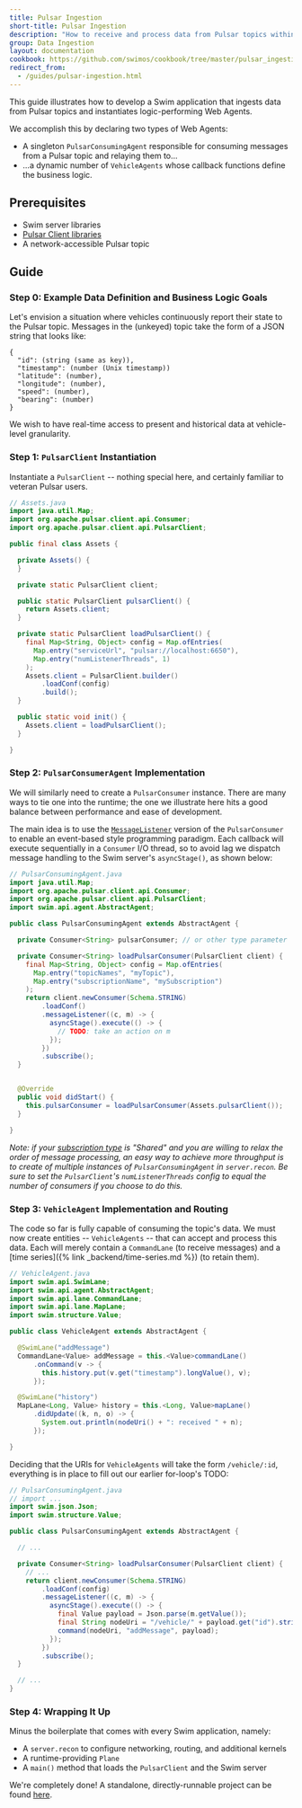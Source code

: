 ```yaml
---
title: Pulsar Ingestion
short-title: Pulsar Ingestion
description: "How to receive and process data from Pulsar topics within Web Agents"
group: Data Ingestion
layout: documentation
cookbook: https://github.com/swimos/cookbook/tree/master/pulsar_ingestion
redirect_from:
  - /guides/pulsar-ingestion.html
---
```


This guide illustrates how to develop a Swim application that ingests data from Pulsar topics and instantiates logic-performing Web Agents.

We accomplish this by declaring two types of Web Agents:

- A singleton `PulsarConsumingAgent` responsible for consuming messages from a Pulsar topic and relaying them to...
- ...a dynamic number of `VehicleAgents` whose callback functions define the business logic.

## Prerequisites

- Swim server libraries
- [Pulsar Client libraries](https://mvnrepository.com/artifact/org.apache.pulsar/pulsar-client)
- A network-accessible Pulsar topic

## Guide

### Step 0: Example Data Definition and Business Logic Goals

Let's envision a situation where vehicles continuously report their state to the Pulsar topic.
Messages in the (unkeyed) topic take the form of a JSON string that looks like:

```
{
  "id": (string (same as key)),
  "timestamp": (number (Unix timestamp))
  "latitude": (number),
  "longitude": (number),
  "speed": (number),
  "bearing": (number)
}
```

We wish to have real-time access to present and historical data at vehicle-level granularity.

### Step 1: `PulsarClient` Instantiation

Instantiate a `PulsarClient` -- nothing special here, and certainly familiar to veteran Pulsar users.

```java
// Assets.java
import java.util.Map;
import org.apache.pulsar.client.api.Consumer;
import org.apache.pulsar.client.api.PulsarClient;

public final class Assets {

  private Assets() {
  }

  private static PulsarClient client;

  public static PulsarClient pulsarClient() {
    return Assets.client;
  }

  private static PulsarClient loadPulsarClient() {
    final Map<String, Object> config = Map.ofEntries(
      Map.entry("serviceUrl", "pulsar://localhost:6650"),
      Map.entry("numListenerThreads", 1)
    );
    Assets.client = PulsarClient.builder()
        .loadConf(config)
        .build();
  }

  public static void init() {
    Assets.client = loadPulsarClient();
  }

}
```

### Step 2: `PulsarConsumerAgent` Implementation

We will similarly need to create a `PulsarConsumer` instance.
There are many ways to tie one into the runtime; the one we illustrate here hits a good balance between performance and ease of development.

The main idea is to use the [`MessageListener`](https://pulsar.apache.org/docs/3.1.x/client-libraries-consumers/#create-a-consumer-with-a-message-listener) version of the `PulsarConsumer` to enable an event-based style programming paradigm.
Each callback will execute sequentially in a `Consumer` I/O thread, so to avoid lag we dispatch message handling to the Swim server's `asyncStage()`, as shown below:

```java
// PulsarConsumingAgent.java
import java.util.Map;
import org.apache.pulsar.client.api.Consumer;
import org.apache.pulsar.client.api.PulsarClient;
import swim.api.agent.AbstractAgent;

public class PulsarConsumingAgent extends AbstractAgent {

  private Consumer<String> pulsarConsumer; // or other type parameter

  private Consumer<String> loadPulsarConsumer(PulsarClient client) {
    final Map<String, Object> config = Map.ofEntries(
      Map.entry("topicNames", "myTopic"),
      Map.entry("subscriptionName", "mySubscription")
    );
    return client.newConsumer(Schema.STRING)
        .loadConf()
        .messageListener((c, m) -> {
          asyncStage().execute(() -> {
            // TODO: take an action on m
          });
        })
        .subscribe();
  }


  @Override
  public void didStart() {
    this.pulsarConsumer = loadPulsarConsumer(Assets.pulsarClient());
  }

}
```

_Note: if your [subscription type](https://pulsar.apache.org/docs/3.1.x/concepts-messaging/#subscription-types) is "Shared" and you are willing to relax the order of message processing, an easy way to achieve more throughput is to create of multiple instances of `PulsarConsumingAgent` in `server.recon`. Be sure to set the `PulsarClient`'s `numListenerThreads` config to equal the number of consumers if you choose to do this._

### Step 3: `VehicleAgent` Implementation and Routing

The code so far is fully capable of consuming the topic's data.
We must now create entities -- `VehicleAgents` -- that can accept and process this data.
Each will merely contain a `CommandLane` (to receive messages) and a [time series]({% link _backend/time-series.md %}) (to retain them).

```java
// VehicleAgent.java
import swim.api.SwimLane;
import swim.api.agent.AbstractAgent;
import swim.api.lane.CommandLane;
import swim.api.lane.MapLane;
import swim.structure.Value;

public class VehicleAgent extends AbstractAgent {

  @SwimLane("addMessage")
  CommandLane<Value> addMessage = this.<Value>commandLane()
      .onCommand(v -> {
        this.history.put(v.get("timestamp").longValue(), v);
      });

  @SwimLane("history")
  MapLane<Long, Value> history = this.<Long, Value>mapLane()
      .didUpdate((k, n, o) -> {
        System.out.println(nodeUri() + ": received " + n);
      });

}
```

Deciding that the URIs for `VehicleAgents` will take the form `/vehicle/:id`, everything is in place to fill out our earlier for-loop's TODO:

```java
// PulsarConsumingAgent.java
// import ...
import swim.json.Json;
import swim.structure.Value;

public class PulsarConsumingAgent extends AbstractAgent {

  // ...

  private Consumer<String> loadPulsarConsumer(PulsarClient client) {
    // ...
    return client.newConsumer(Schema.STRING)
        .loadConf(config)
        .messageListener((c, m) -> {
          asyncStage().execute(() -> {
            final Value payload = Json.parse(m.getValue());
            final String nodeUri = "/vehicle/" + payload.get("id").stringValue();
            command(nodeUri, "addMessage", payload);
          });
        })
        .subscribe();
  }

  // ...
}
```

### Step 4: Wrapping It Up

Minus the boilerplate that comes with every Swim application, namely:

- A `server.recon` to configure networking, routing, and additional kernels
- A runtime-providing `Plane`
- A `main()` method that loads the `PulsarClient` and the Swim server

We're completely done! A standalone, directly-runnable project can be found [here](https://github.com/swimos/cookbook/tree/master/pulsar_ingestion).
